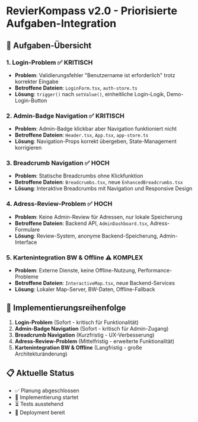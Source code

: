 # RevierKompass v2.0 - Priorisierte Aufgaben-Integration

## 🎯 Aufgaben-Übersicht

### 1. Login-Problem ✅ KRITISCH
- **Problem**: Validierungsfehler "Benutzername ist erforderlich" trotz korrekter Eingabe
- **Betroffene Dateien**: `LoginForm.tsx`, `auth-store.ts`
- **Lösung**: `trigger()` nach `setValue()`, einheitliche Login-Logik, Demo-Login-Button

### 2. Admin-Badge Navigation ✅ KRITISCH  
- **Problem**: Admin-Badge klickbar aber Navigation funktioniert nicht
- **Betroffene Dateien**: `Header.tsx`, `App.tsx`, `app-store.ts`
- **Lösung**: Navigation-Props korrekt übergeben, State-Management korrigieren

### 3. Breadcrumb Navigation ✅ HOCH
- **Problem**: Statische Breadcrumbs ohne Klickfunktion
- **Betroffene Dateien**: `Breadcrumbs.tsx`, neue `EnhancedBreadcrumbs.tsx`
- **Lösung**: Interaktive Breadcrumbs mit Navigation und Responsive Design

### 4. Adress-Review-Problem ✅ HOCH
- **Problem**: Keine Admin-Review für Adressen, nur lokale Speicherung
- **Betroffene Dateien**: Backend API, `AdminDashboard.tsx`, Adress-Formulare
- **Lösung**: Review-System, anonyme Backend-Speicherung, Admin-Interface

### 5. Kartenintegration BW & Offline ⚠️ KOMPLEX
- **Problem**: Externe Dienste, keine Offline-Nutzung, Performance-Probleme
- **Betroffene Dateien**: `InteractiveMap.tsx`, neue Backend-Services
- **Lösung**: Lokaler Map-Server, BW-Daten, Offline-Fallback

## 🔧 Implementierungsreihenfolge

1. **Login-Problem** (Sofort - kritisch für Funktionalität)
2. **Admin-Badge Navigation** (Sofort - kritisch für Admin-Zugang)
3. **Breadcrumb Navigation** (Kurzfristig - UX-Verbesserung)
4. **Adress-Review-Problem** (Mittelfristig - erweiterte Funktionalität)
5. **Kartenintegration BW & Offline** (Langfristig - große Architekturänderung)

## 📋 Aktuelle Status

- ✅ Planung abgeschlossen
- 🔄 Implementierung startet
- ⏳ Tests ausstehend
- 🚀 Deployment bereit